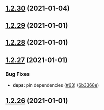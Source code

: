 ## [1.2.30](https://github.com/dds/bosabosa.org/compare/v1.2.29...v1.2.30) (2021-01-04)



## [1.2.29](https://github.com/dds/bosabosa.org/compare/v1.2.28...v1.2.29) (2021-01-01)



## [1.2.28](https://github.com/dds/bosabosa.org/compare/v1.2.27...v1.2.28) (2021-01-01)



## [1.2.27](https://github.com/dds/bosabosa.org/compare/v1.2.26...v1.2.27) (2021-01-01)


### Bug Fixes

* **deps:** pin dependencies ([#63](https://github.com/dds/bosabosa.org/issues/63)) ([6b3368e](https://github.com/dds/bosabosa.org/commit/6b3368ebb46ec8a4b5ebaa574d8b2df2db1bcaca))



## [1.2.26](https://github.com/dds/bosabosa.org/compare/v1.2.25...v1.2.26) (2021-01-01)



